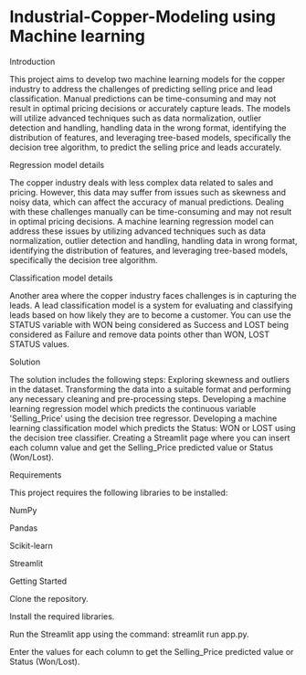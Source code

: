 # Industrial-Copper-Modeling using Machine learning

Introduction

This project aims to develop two machine learning models for the copper industry to address the challenges of predicting selling price and lead classification. Manual predictions can be time-consuming and may not result in optimal pricing decisions or accurately capture leads. The models will utilize advanced techniques such as data normalization, outlier detection and handling, handling data in the wrong format, identifying the distribution of features, and leveraging tree-based models, specifically the decision tree algorithm, to predict the selling price and leads accurately.

Regression model details

The copper industry deals with less complex data related to sales and pricing. However, this data may suffer from issues such as skewness and noisy data, which can affect the accuracy of manual predictions. Dealing with these challenges manually can be time-consuming and may not result in optimal pricing decisions. A machine learning regression model can address these issues by utilizing advanced techniques such as data normalization, outlier detection and handling, handling data in wrong format, identifying the distribution of features, and leveraging tree-based models, specifically the decision tree algorithm.

Classification model details

Another area where the copper industry faces challenges is in capturing the leads. A lead classification model is a system for evaluating and classifying leads based on how likely they are to become a customer. You can use the STATUS variable with WON being considered as Success and LOST being considered as Failure and remove data points other than WON, LOST STATUS values.

Solution

The solution includes the following steps:
Exploring skewness and outliers in the dataset.
Transforming the data into a suitable format and performing any necessary cleaning and pre-processing steps.
Developing a machine learning regression model which predicts the continuous variable 'Selling_Price' using the decision tree regressor.
Developing a machine learning classification model which predicts the Status: WON or LOST using the decision tree classifier.
Creating a Streamlit page where you can insert each column value and get the Selling_Price predicted value or Status (Won/Lost).

Requirements

This project requires the following libraries to be installed:

NumPy

Pandas

Scikit-learn

Streamlit



Getting Started

Clone the repository.

Install the required libraries.

Run the Streamlit app using the command: streamlit run app.py.

Enter the values for each column to get the Selling_Price predicted value or Status (Won/Lost).


